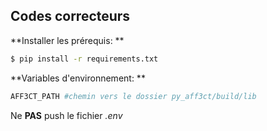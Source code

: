 ## Codes correcteurs

**Installer les prérequis: **

```bash
$ pip install -r requirements.txt
```

**Variables d'environnement: **

```bash
AFF3CT_PATH #chemin vers le dossier py_aff3ct/build/lib
```

Ne **PAS** push le fichier *.env*
